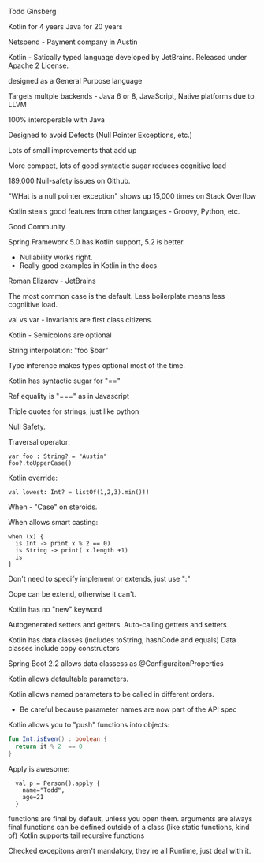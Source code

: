 Todd Ginsberg

Kotlin for 4 years
Java for 20 years

Netspend - Payment company in Austin

Kotlin - Satically typed language developed by JetBrains.
Released under Apache 2 License.

designed as a General Purpose language

Targets multple backends - Java 6 or 8, JavaScript, Native platforms due to LLVM

100% interoperable with Java

Designed to avoid Defects (Null Pointer Exceptions, etc.)

Lots of small improvements that add up

More compact, lots of good syntactic sugar reduces cognitive load

189,000 Null-safety issues on Github.

"WHat is a null pointer exception" shows up 15,000 times on Stack Overflow

Kotlin steals good features from other languages - Groovy, Python, etc. 

Good Community

Spring Framework 5.0 has Kotlin support, 5.2 is better.
* Nullability works right.
* Really good examples in Kotlin in the docs

Roman Elizarov - JetBrains 

The most common case is the default. Less boilerplate means less cogniitive load.

val vs var - Invariants are first class citizens.

Kotlin - Semicolons are optional

String interpolation: "foo $bar"

Type inference makes types optional most of the time. 

Kotlin has syntactic sugar for "=="

Ref equality is "===" as in Javascript

Triple quotes for strings, just like python

Null Safety. 

Traversal operator:

```
var foo : String? = "Austin"
foo?.toUpperCase()
```

Kotlin override:
```
val lowest: Int? = listOf(1,2,3).min()!!
```

When - "Case" on steroids.

When allows smart casting:
```
when (x) {
  is Int -> print x % 2 == 0)
  is String -> print( x.length +1) 
  is
}
```

Don't need to specify implement or extends, just use ":"

Oope can be extend, otherwise it can't.

Kotlin has no "new" keyword

Autogenerated setters and getters. 
Auto-calling getters and setters

Kotlin has data classes (includes toString, hashCode and equals)
Data classes include copy constructors

Spring Boot 2.2 allows data classess as @ConfiguraitonProperties

Kotlin allows defaultable parameters. 

Kotlin allows named parameters to be called in different orders. 
 - Be careful because parameter names are now part of the API spec

Kotlin allows you to "push" functions into objects:
```kotlin
fun Int.isEven() : boolean {
  return it % 2  == 0 
}

```

Apply is awesome: 
```
  val p = Person().apply {
    name="Todd",
    age=21
  }
```

functions are final by default, unless you open them.
arguments are always final
functions can be defined outside of a class (like static functions, kind of)
  Kotlin supports tail recursive functions

Checked excepitons aren't mandatory, they're all Runtime, just deal with it.



